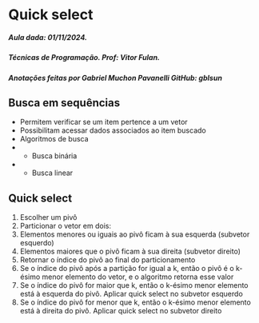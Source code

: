 # **Quick select**

##### Aula dada: 01/11/2024. 
##### Técnicas de Programação. Prof: Vitor Fulan.
##### Anotações feitas por Gabriel Muchon Pavanelli GitHub: gblsun

## **Busca em sequências**

* Permitem verificar se um item pertence a um vetor
* Possibilitam acessar dados associados ao item buscado
* Algoritmos de busca
* * Busca binária
* * Busca linear

## **Quick select**

1. Escolher um pivô
2. Particionar o vetor em dois:
3. Elementos menores ou iguais ao pivô ficam à sua esquerda (subvetor esquerdo)
4. Elementos maiores que o pivô ficam à sua direita (subvetor direito)
5. Retornar o índice do pivô ao final do particionamento
6. Se o índice do pivô após a partição for igual a k, então o pivô é o k-ésimo menor elemento do vetor, e o algoritmo retorna esse valor
7. Se o índice do pivô for maior que k, então o k-ésimo menor elemento está à esquerda do pivô. Aplicar quick select no subvetor esquerdo
8. Se o índice do pivô for menor que k, então o k-ésimo menor elemento está à direita do pivô. Aplicar quick select no subvetor direito
